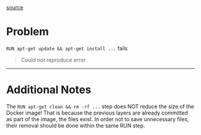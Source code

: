 [source](https://forums.docker.com/t/unable-to-build-docker-ubuntu-image-on-macos/144647)

# Problem
`RUN apt-get update && apt-get install ...` fails
> Could not reproduce error

----
# Additional Notes
The `RUN apt-get clean && rm -rf ...` step does NOT reduce the size of the Docker image! 
That is because the previous layers are already committed as part of the image, the files exist.
In order not to save unnecessary files, their removal should be done within the same RUN step.
